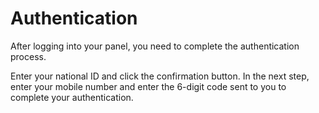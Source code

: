 # Authentication

After logging into your panel, you need to complete the authentication process.

<DarkModeImage
  dark-src="/images/guides/en/dark/user/auth.png"
  light-src="/images/guides/en/light/user/auth.png"
  alt="Authentication"
/>

Enter your national ID and click the confirmation button. In the next step, enter your mobile number and enter the 6-digit code sent to you to complete your authentication.
